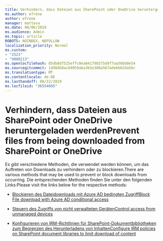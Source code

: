 ```yaml
---
title: Verhindern, dass Dateien aus SharePoint oder OneDrive heruntergeladen werden
ms.author: efrene
author: efrene
manager: matteva
ms.date: 08/06/2019
ms.audience: Admin
ms.topic: article
ROBOTS: NOINDEX, NOFOLLOW
localization_priority: Normal
ms.custom:
- "2523"
- "9000213"
ms.openlocfilehash: 85db8d7525effc0ea84179b575d9f7aa56bb0e54
ms.sourcegitcommit: 1d98db8acb9959aba3b5e308a567ade6b62da56c
ms.translationtype: MT
ms.contentlocale: de-DE
ms.lasthandoff: 08/22/2019
ms.locfileid: "36554695"
---
```

# <a name="prevent-files-from-being-downloaded-from-sharepoint-or-onedrive"></a><span data-ttu-id="8d2d4-102">Verhindern, dass Dateien aus SharePoint oder OneDrive heruntergeladen werden</span><span class="sxs-lookup"><span data-stu-id="8d2d4-102">Prevent files from being downloaded from SharePoint or OneDrive</span></span>

<span data-ttu-id="8d2d4-103">Es gibt verschiedene Methoden, die verwendet werden können, um das Auftreten von Downloads zu verhindern oder zu blockieren.</span><span class="sxs-lookup"><span data-stu-id="8d2d4-103">There are various methods that may be used to prevent or block downloads from occurring.</span></span> <span data-ttu-id="8d2d4-104">Die entsprechenden Methoden finden Sie unter den folgenden Links:</span><span class="sxs-lookup"><span data-stu-id="8d2d4-104">Please visit the links below for the respective methods:</span></span>

- [<span data-ttu-id="8d2d4-105">Blockieren des Dateidownloads mit Azure AD bedingten Zugriff</span><span class="sxs-lookup"><span data-stu-id="8d2d4-105">Block File download with Azure AD conditional access</span></span>](https://docs.microsoft.com/cloud-app-security/use-case-proxy-block-session-aad#create-a-block-download-policy-for-unmanaged-devices)

- [<span data-ttu-id="8d2d4-106">Steuern des Zugriffs von nicht verwalteten Geräten</span><span class="sxs-lookup"><span data-stu-id="8d2d4-106">Control access from unmanaged devices</span></span>](https://docs.microsoft.com/sharepoint/control-access-from-unmanaged-devices)

- [<span data-ttu-id="8d2d4-107">Konfigurieren von IRM-Richtlinien für SharePoint-Dokumentbibliotheken zum Begrenzen des Herunterladens von Inhalten</span><span class="sxs-lookup"><span data-stu-id="8d2d4-107">Configure IRM policies on SharePoint document libraries to limit download of content</span></span>](https://docs.microsoft.com/office365/securitycompliance/set-up-irm-in-sp-admin-center)
